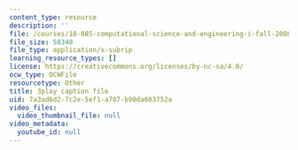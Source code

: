 ```yaml
---
content_type: resource
description: ''
file: /courses/18-085-computational-science-and-engineering-i-fall-2008/7a3ad6d27c2e5ef1a787b90da603752a_mhLI51d9LDc.vtt
file_size: 58340
file_type: application/x-subrip
learning_resource_types: []
license: https://creativecommons.org/licenses/by-nc-sa/4.0/
ocw_type: OCWFile
resourcetype: Other
title: 3play caption file
uid: 7a3ad6d2-7c2e-5ef1-a787-b90da603752a
video_files:
  video_thumbnail_file: null
video_metadata:
  youtube_id: null
---
```


